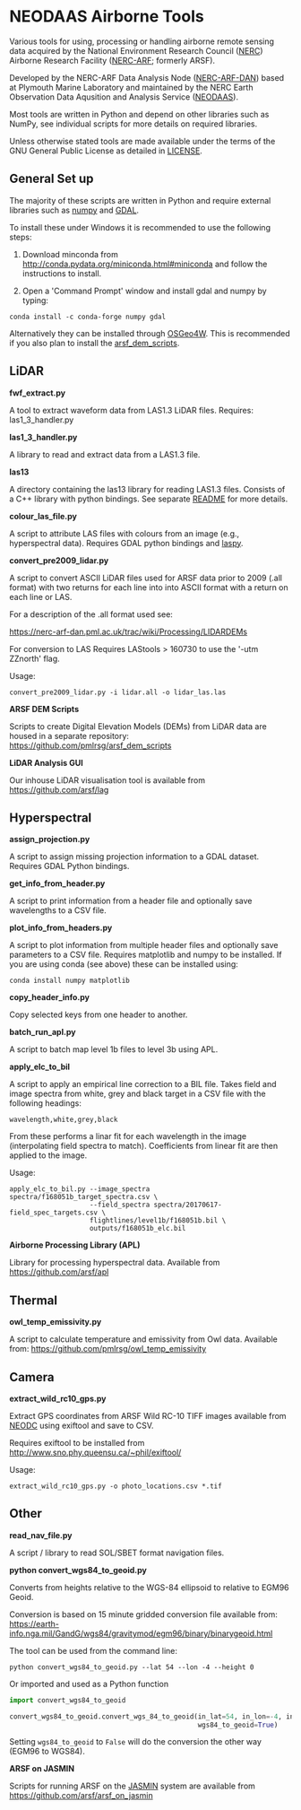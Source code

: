 NEODAAS Airborne Tools
=======================

Various tools for using, processing or handling airborne remote sensing data acquired
by the National Environment Research Council ([NERC](http://www.nerc.ac.uk/))
Airborne Research Facility ([NERC-ARF](https://bas.ac.uk/nerc-arf ); formerly ARSF).

Developed by the NERC-ARF Data Analysis Node ([NERC-ARF-DAN](http://nerc-arf-dan.pml.ac.uk/)) based at Plymouth Marine Laboratory and maintained by the NERC Earth Observation Data Aqusition and Analysis Service ([NEODAAS](https://www.neodaas.ac.uk/Home)).

Most tools are written in Python and depend on other libraries such as NumPy, see
individual scripts for more details on required libraries.

Unless otherwise stated tools are made available under the terms of the GNU General Public License
as detailed in [LICENSE](LICENSE).

General Set up
----------------

The majority of these scripts are written in Python and require external libraries
such as [numpy](http://www.numpy.org/) and [GDAL](http://www.gdal.org/).

To install these under Windows it is recommended to use the following steps:

1. Download minconda from http://conda.pydata.org/miniconda.html#miniconda and follow the instructions to install.

2. Open a 'Command Prompt' window and install gdal and numpy by typing:
```
conda install -c conda-forge numpy gdal
```

Alternatively they can be installed through [OSGeo4W](https://trac.osgeo.org/osgeo4w/).
This is recommended if you also plan to install the [arsf_dem_scripts](https://github.com/pmlrsg/arsf_dem_scripts).

LiDAR
------

**fwf_extract.py**

A tool to extract waveform data from LAS1.3 LiDAR files.
Requires: las1_3_handler.py

**las1_3_handler.py**

A library to read and extract data from a LAS1.3 file.

**las13**

A directory containing the las13 library for reading LAS1.3 files. Consists of a C++ library with python bindings.
See separate [README](las13/README) for more details.

**colour_las_file.py**

A script to attribute LAS files with colours from an image (e.g., hyperspectral data).
Requires GDAL python bindings and [laspy](https://github.com/grantbrown/laspy).

**convert_pre2009_lidar.py**

A script to convert ASCII LiDAR files used for ARSF data prior to 2009
(.all format) with two returns for each line into into ASCII format with a return
on each line or LAS.

For a description of the .all format used see:

https://nerc-arf-dan.pml.ac.uk/trac/wiki/Processing/LIDARDEMs

For conversion to LAS Requires LAStools > 160730 to use the '-utm ZZnorth'
flag.

Usage:
```
convert_pre2009_lidar.py -i lidar.all -o lidar_las.las
```

**ARSF DEM Scripts**

Scripts to create Digital Elevation Models (DEMs) from LiDAR data are housed in a separate repository: https://github.com/pmlrsg/arsf_dem_scripts

**LiDAR Analysis GUI**

Our inhouse LiDAR visualisation tool is available from https://github.com/arsf/lag

Hyperspectral
--------------

**assign_projection.py**

A script to assign missing projection information to a GDAL dataset. Requires GDAL Python bindings.

**get_info_from_header.py**

A script to print information from a header file and optionally save wavelengths to a CSV file.

**plot_info_from_headers.py**

A script to plot information from multiple header files and optionally save parameters to a CSV file.
Requires matplotlib and numpy to be installed. If you are using conda (see above) these can be installed using:
```
conda install numpy matplotlib
```

**copy_header_info.py**

Copy selected keys from one header to another.

**batch_run_apl.py**

A script to batch map level 1b files to level 3b using APL.

**apply_elc_to_bil**

A script to apply an empirical line correction to a BIL file. Takes field and image spectra from white, grey and black target in a CSV file
with the following headings:

```
wavelength,white,grey,black
```

From these performs a linar fit for each wavelength in the image (interpolating
field spectra to match). Coefficients from linear fit are then applied to the image.

Usage:
```
apply_elc_to_bil.py --image_spectra spectra/f168051b_target_spectra.csv \
                    --field_spectra spectra/20170617-field_spec_targets.csv \
                    flightlines/level1b/f168051b.bil \
                    outputs/f168051b_elc.bil
```

**Airborne Processing Library (APL)**

Library for processing hyperspectral data. Available from https://github.com/arsf/apl

Thermal
--------

**owl_temp_emissivity.py**

A script to calculate temperature and emissivity from Owl data.
Available from: https://github.com/pmlrsg/owl_temp_emissivity

Camera
-------

**extract_wild_rc10_gps.py**

Extract GPS coordinates from ARSF Wild RC-10 TIFF images available from
[NEODC](http://neodc.nerc.ac.uk/) using exiftool and save to CSV.

Requires exiftool to be installed from http://www.sno.phy.queensu.ca/~phil/exiftool/

Usage:
```
extract_wild_rc10_gps.py -o photo_locations.csv *.tif
```

Other
------

**read_nav_file.py**

A script / library to read SOL/SBET format navigation files.

**python convert_wgs84_to_geoid.py**

Converts from heights relative to the WGS-84 ellipsoid to relative to EGM96 Geoid.

Conversion is based on 15 minute gridded conversion file available from: https://earth-info.nga.mil/GandG/wgs84/gravitymod/egm96/binary/binarygeoid.html

The tool can be used from the command line:
```
python convert_wgs84_to_geoid.py --lat 54 --lon -4 --height 0
```
Or imported and used as a Python function

```python
import convert_wgs84_to_geoid

convert_wgs84_to_geoid.convert_wgs_84_to_geoid(in_lat=54, in_lon=-4, in_elevation=0,
                                               wgs84_to_geoid=True)
```
Setting `wgs84_to_geoid` to `False` will do the conversion the other way (EGM96 to WGS84).

**ARSF on JASMIN**

Scripts for running ARSF on the [JASMIN](http://jasmin.ac.uk/) system are available from https://github.com/arsf/arsf_on_jasmin
